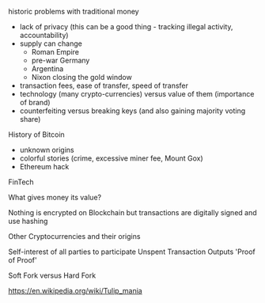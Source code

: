 

historic problems with traditional money
  - lack of privacy (this can be a good thing - tracking illegal activity, accountability)
  - supply can change
    - Roman Empire
    - pre-war Germany
    - Argentina
    - Nixon closing the gold window
  - transaction fees, ease of transfer, speed of transfer
  - technology (many crypto-currencies) versus value of them (importance of brand)
  - counterfeiting versus breaking keys (and also gaining majority voting share)

History of Bitcoin
  - unknown origins
  - colorful stories (crime, excessive miner fee, Mount Gox)
  - Ethereum hack

FinTech

What gives money its value?

Nothing is encrypted on Blockchain but transactions are digitally signed and use hashing

Other Cryptocurrencies and their origins

Self-interest of all parties to participate
Unspent Transaction Outputs
'Proof of Proof'

Soft Fork versus Hard Fork

https://en.wikipedia.org/wiki/Tulip_mania
